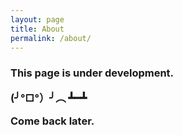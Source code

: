 ```yaml
---
layout: page
title: About
permalink: /about/
---
```


<h3>This page is under development. 

(╯°□°）╯︵ ┻━┻

Come back later. </h3>

